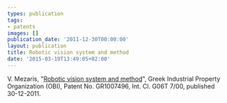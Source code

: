 ```yaml
---
types: publication
tags:
- patents
images: []
publication_date: '2011-12-30T00:00:00'
layout: publication
title: Robotic vision system and method
date: '2015-03-19T13:49:05+02:00'
---
```

<p>V. Mezaris, "<a href="http://worldwide.espacenet.com/publicationDetails/biblio?FT=D&amp;date=20111230&amp;DB=worldwide.espacenet.com&amp;locale=en_EP&amp;CC=GR&amp;NR=1007496B&amp;KC=B&amp;ND=4" moz-do-not-send="true" target="_blank">Robotic vision system and method</a>", Greek Industrial Property Organization (OBI), Patent No. GR1007496, Int. Cl. G06T 7/00, published 30-12-2011.</p>
